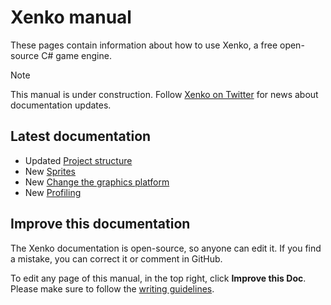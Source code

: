 
# Xenko manual

These pages contain information about how to use Xenko, a free open-source C# game engine.

>[!Note]
>This manual is under construction. Follow [Xenko on Twitter](https://twitter.com/xenko3d?lang=en) for news about documentation updates.

## Latest documentation

* <span class="label label-doc-highlight">Updated</span> [Project structure](get-started/project-structure.md)
* <span class="label label-doc-highlight">New</span> [Sprites](sprites/index.md)
* <span class="label label-doc-highlight">New</span> [Change the graphics platform](platforms/change-the-graphics-platform.md)
* <span class="label label-doc-highlight">New</span> [Profiling](troubleshooting/profiling.md)

## Improve this documentation

The Xenko documentation is open-source, so anyone can edit it. If you find a mistake, you can correct it or comment in GitHub.

To edit any page of this manual, in the top right, click **Improve this Doc**. Please make sure to follow the [writing guidelines](https://github.com/SiliconStudio/xenko-docs/blob/master-1.9/GUIDELINES.md).
